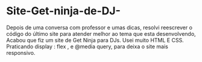 # Site-Get-ninja-de-DJ-
Depois de uma conversa com professor e umas dicas, resolvi reescrever o código do último site para atender melhor 
ao tema que esta desenvolvendo, Acabou que fiz um site de Get Ninja para DJs. Usei muito HTML E CSS.
   Praticando display : flex , e @media query, para deixa o site mais responsivo.
